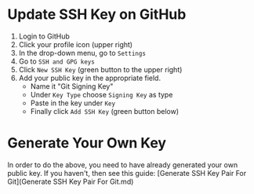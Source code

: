 # Update SSH Key on GitHub
1. Login to GitHub
2. Click your profile icon (upper right)
3. In the drop-down menu, go to `Settings`
4. Go to `SSH and GPG keys`
5. Click `New SSH Key` (green button to the upper right)
6. Add your public key in the appropriate field.
	- Name it "Git Signing Key"
	- Under `Key Type` choose `Signing Key` as type
	- Paste in the key under `Key`
	- Finally click `Add SSH Key` (green button below)

# Generate Your Own Key
In order to do the above, you need to have already generated your own public key. If you haven't, then see this guide: [Generate SSH Key Pair For Git](Generate SSH Key Pair For Git.md)

